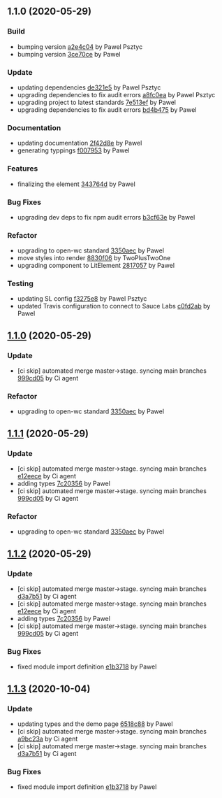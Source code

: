 <a name="1.1.0"></a>
## 1.1.0 (2020-05-29)

### Build

* bumping version [a2e4c04](https://github.com/anypoint-web-components/anypoint-checkbox/commit/a2e4c041afbc1dee39e4af214acd28fd6c704f66) by Pawel Psztyc
* bumping version [3ce70ce](https://github.com/anypoint-web-components/anypoint-checkbox/commit/3ce70ce72508de0773936087921d61f7e791fb6f) by Pawel


### Update

* updating dependencies [de321e5](https://github.com/anypoint-web-components/anypoint-checkbox/commit/de321e5202eb022c025db8443e989aea5587a4a4) by Pawel Psztyc
* upgrading dependencies to fix audit errors [a8fc0ea](https://github.com/anypoint-web-components/anypoint-checkbox/commit/a8fc0eac7a71a495b955eb6636a6dafd14db2e2c) by Pawel Psztyc
* upgrading project to latest standards [7e513ef](https://github.com/anypoint-web-components/anypoint-checkbox/commit/7e513ef2148efce1ff0894e73118cd480954ab9f) by Pawel
* upgrading dependencies to fix audit errors [bd4b475](https://github.com/anypoint-web-components/anypoint-checkbox/commit/bd4b4753cab05a25237cadbe91d113a0e555ecba) by Pawel


### Documentation

* updating documentation [2f42d8e](https://github.com/anypoint-web-components/anypoint-checkbox/commit/2f42d8eb59c56d3b1573de3ecafaa16af6dcdfcb) by Pawel
* generating typpings [f007953](https://github.com/anypoint-web-components/anypoint-checkbox/commit/f007953c1d48a1110a9f4f4cdf2e379366af3cf3) by Pawel


### Features

* finalizing the element [343764d](https://github.com/anypoint-web-components/anypoint-checkbox/commit/343764df601717c5fe8b509d092af620314f8df7) by Pawel


### Bug Fixes

* upgrading dev deps to fix npm audit errors [b3cf63e](https://github.com/anypoint-web-components/anypoint-checkbox/commit/b3cf63e1300c82ebb393bb5fa918ba5e1c1ca2a6) by Pawel


### Refactor

* upgrading to open-wc standard [3350aec](https://github.com/anypoint-web-components/anypoint-checkbox/commit/3350aec2ee48c664ec638e7f72fd5a12f0c73682) by Pawel
* move styles into render [8830f06](https://github.com/anypoint-web-components/anypoint-checkbox/commit/8830f0607657b97018808f14df56a49cc89ef05f) by TwoPlusTwoOne
* upgrading component to LitElement [2817057](https://github.com/anypoint-web-components/anypoint-checkbox/commit/28170574cca15dabb5943c8b09cf076a51a85547) by Pawel


### Testing

* updating SL config [f3275e8](https://github.com/anypoint-web-components/anypoint-checkbox/commit/f3275e88ff32743e7b47435bda046a02db3ec8d8) by Pawel Psztyc
* updated Travis configuration to connect to Sauce Labs [c0fd2ab](https://github.com/anypoint-web-components/anypoint-checkbox/commit/c0fd2abfceb1a6da58363754eb1fe0aaf4b97303) by Pawel


<a name="1.1.0"></a>
## [1.1.0](https://github.com/anypoint-web-components/anypoint-checkbox/compare/1.0.2...1.1.0) (2020-05-29)

### Update

* [ci skip] automated merge master->stage. syncing main branches [999cd05](https://github.com/anypoint-web-components/anypoint-checkbox/commit/999cd05d5921b0373c7f1ffcf99738e7eaef4a68) by Ci agent


### Refactor

* upgrading to open-wc standard [3350aec](https://github.com/anypoint-web-components/anypoint-checkbox/commit/3350aec2ee48c664ec638e7f72fd5a12f0c73682) by Pawel


<a name="1.1.1"></a>
## [1.1.1](https://github.com/anypoint-web-components/anypoint-checkbox/compare/1.0.2...1.1.1) (2020-05-29)

### Update

* [ci skip] automated merge master->stage. syncing main branches [e12eece](https://github.com/anypoint-web-components/anypoint-checkbox/commit/e12eece9874c7536c708c353fabfbb7b1b120b18) by Ci agent
* adding types [7c20356](https://github.com/anypoint-web-components/anypoint-checkbox/commit/7c20356fdf33e69c7bd61b75fb67d48cd66f3f57) by Pawel
* [ci skip] automated merge master->stage. syncing main branches [999cd05](https://github.com/anypoint-web-components/anypoint-checkbox/commit/999cd05d5921b0373c7f1ffcf99738e7eaef4a68) by Ci agent


### Refactor

* upgrading to open-wc standard [3350aec](https://github.com/anypoint-web-components/anypoint-checkbox/commit/3350aec2ee48c664ec638e7f72fd5a12f0c73682) by Pawel


<a name="1.1.2"></a>
## [1.1.2](https://github.com/anypoint-web-components/anypoint-checkbox/compare/1.1.0...1.1.2) (2020-05-29)

### Update

* [ci skip] automated merge master->stage. syncing main branches [d3a7b51](https://github.com/anypoint-web-components/anypoint-checkbox/commit/d3a7b51b811a6409ce23f96a2e248e6570fa8f6a) by Ci agent
* [ci skip] automated merge master->stage. syncing main branches [e12eece](https://github.com/anypoint-web-components/anypoint-checkbox/commit/e12eece9874c7536c708c353fabfbb7b1b120b18) by Ci agent
* adding types [7c20356](https://github.com/anypoint-web-components/anypoint-checkbox/commit/7c20356fdf33e69c7bd61b75fb67d48cd66f3f57) by Pawel
* [ci skip] automated merge master->stage. syncing main branches [999cd05](https://github.com/anypoint-web-components/anypoint-checkbox/commit/999cd05d5921b0373c7f1ffcf99738e7eaef4a68) by Ci agent


### Bug Fixes

* fixed module import definition [e1b3718](https://github.com/anypoint-web-components/anypoint-checkbox/commit/e1b3718c9582ec0d6c3ff5b01229f8740df70196) by Pawel


<a name="1.1.3"></a>
## [1.1.3](https://github.com/anypoint-web-components/anypoint-checkbox/compare/1.1.1...1.1.3) (2020-10-04)

### Update

* updating types and the demo page [6518c88](https://github.com/anypoint-web-components/anypoint-checkbox/commit/6518c887021f93f2866e62183972f85126421329) by Pawel
* [ci skip] automated merge master->stage. syncing main branches [a9bc23a](https://github.com/anypoint-web-components/anypoint-checkbox/commit/a9bc23a1cc635d0ae47d43911d3b8a296b4b42d1) by Ci agent
* [ci skip] automated merge master->stage. syncing main branches [d3a7b51](https://github.com/anypoint-web-components/anypoint-checkbox/commit/d3a7b51b811a6409ce23f96a2e248e6570fa8f6a) by Ci agent


### Bug Fixes

* fixed module import definition [e1b3718](https://github.com/anypoint-web-components/anypoint-checkbox/commit/e1b3718c9582ec0d6c3ff5b01229f8740df70196) by Pawel


